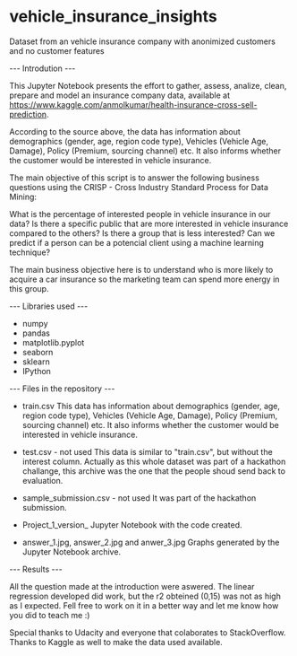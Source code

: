# vehicle_insurance_insights
Dataset from an vehicle insurance company with anonimized customers and no customer features

--- Introdution ---

This Jupyter Notebook presents the effort to gather, assess, analize, clean, prepare and model an insurance company data, available at https://www.kaggle.com/anmolkumar/health-insurance-cross-sell-prediction.

According to the source above, the data has information about demographics (gender, age, region code type), Vehicles (Vehicle Age, Damage), Policy (Premium, sourcing channel) etc. It also informs whether the customer would be interested in vehicle insurance.

The main objective of this script is to answer the following business questions using the CRISP - Cross Industry Standard Process for Data Mining:

What is the percentage of interested people in vehicle insurance in our data?
Is there a specific public that are more interested in vehicle insurance compared to the others?
Is there a group that is less interested?
Can we predict if a person can be a potencial client using a machine learning technique?

The main business objective here is to understand who is more likely to acquire a car insurance so the marketing team can spend more energy in this group.

--- Libraries used ---

- numpy
- pandas
- matplotlib.pyplot
- seaborn
- sklearn
- IPython

--- Files in the repository ---

- train.csv
This data has information about demographics (gender, age, region code type), Vehicles (Vehicle Age, Damage), Policy (Premium, sourcing channel) etc. It also informs whether the customer would be interested in vehicle insurance.

- test.csv - not used
This data is similar to "train.csv", but without the interest column. Actually as this whole dataset was part of a hackathon challange, this archive was the one that the people shoud send back to evaluation.

- sample_submission.csv - not used
It was part of the hackathon submission.

- Project_1_version_
Jupyter Notebook with the code created.

- answer_1.jpg, answer_2.jpg and anwer_3.jpg
Graphs generated by the Jupyter Notebook archive.


--- Results ---

All the question made at the introduction were aswered.
The linear regression developed did work, but the r2 obteined (0,15) was not as high as I expected. Fell free to work on it in a better way and let me know how you did to teach me :)

Special thanks to Udacity and everyone that colaborates to StackOverflow. Thanks to Kaggle as well to make the data used available.

